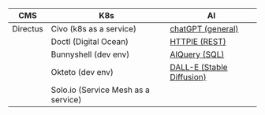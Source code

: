 | CMS      | K8s                   | AI                |
| -------- | --------------------- | ----------------- |
| Directus | Civo (k8s as a service)                 | [chatGPT (general)](https://chat.openai.com/chat) |
|          | Doctl (Digital Ocean) | [HTTPIE (REST)](https://httpie.io/app)     |
|          | Bunnyshell (dev env)           | [AIQuery (SQL)](https://www.aiquery.co/dashboard)                |
|          | Okteto (dev env)               | [DALL-E (Stable Diffusion)](https://labs.openai.com/)                  |
|          | Solo.io (Service Mesh as a service)                      |                   |


